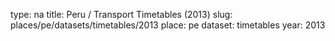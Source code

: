 type: na
title: Peru / Transport Timetables (2013)
slug: places/pe/datasets/timetables/2013
place: pe
dataset: timetables
year: 2013
